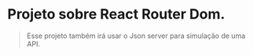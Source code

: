 # Projeto sobre React Router Dom.  

> Esse projeto também irá usar o Json server para simulação de uma API.